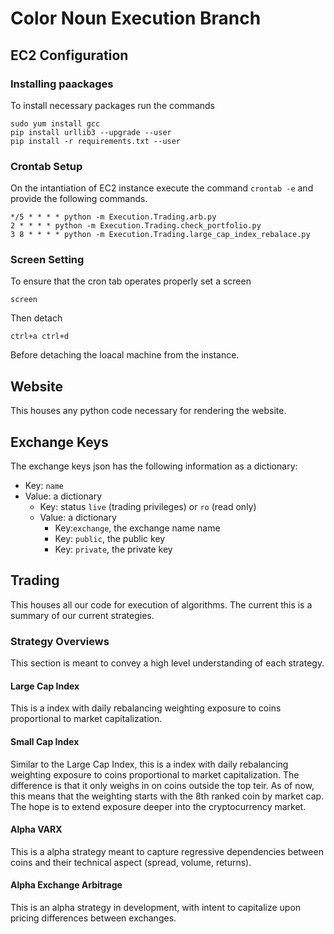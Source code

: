 # Color Noun Execution Branch

## EC2 Configuration

### Installing paackages

To install necessary packages run the commands
```angular2html
sudo yum install gcc
pip install urllib3 --upgrade --user
pip install -r requirements.txt --user
```

### Crontab Setup

On the intantiation of EC2 instance execute the command `crontab -e` and provide the following commands.

```angular2html
*/5 * * * * python -m Execution.Trading.arb.py
2 * * * * python -m Execution.Trading.check_portfolio.py
3 8 * * * * python -m Execution.Trading.large_cap_index_rebalace.py
```

### Screen Setting

To ensure that the cron tab operates properly set a screen

```angular2html
screen
```

Then detach 

```angular2html
ctrl+a ctrl+d
```

Before detaching the loacal machine from the instance.

## Website

This houses any python code necessary for rendering the website.

## Exchange Keys

The exchange keys json has the following information as a dictionary:
* Key: `name`
* Value: a dictionary
    * Key: status `live` (trading privileges) or `ro` (read only)
    * Value: a dictionary
        * Key:`exchange`, the exchange name name
        * Key: `public`, the public key
        * Key: `private`, the private key 
        
## Trading

This houses all our code for execution of algorithms. The current this is a summary of our 
current strategies.

### Strategy Overviews

This section is meant to convey a high level understanding of each strategy.

#### Large Cap Index

This is a index with daily rebalancing weighting exposure to coins 
proportional to market capitalization.

#### Small Cap Index

Similar to the Large Cap Index, this is a index with daily rebalancing weighting exposure to coins 
proportional to market capitalization. The difference is that it only weighs in on coins outside the 
top teir. As of now, this means that the weighting starts with the 8th ranked coin by market cap. 
The hope is to extend exposure deeper into the cryptocurrency market.

#### Alpha VARX

This is a alpha strategy meant to capture regressive dependencies between coins and their technical aspect 
(spread, volume, returns). 

#### Alpha Exchange Arbitrage

This is an alpha strategy in development, with intent to capitalize upon pricing differences between exchanges. 